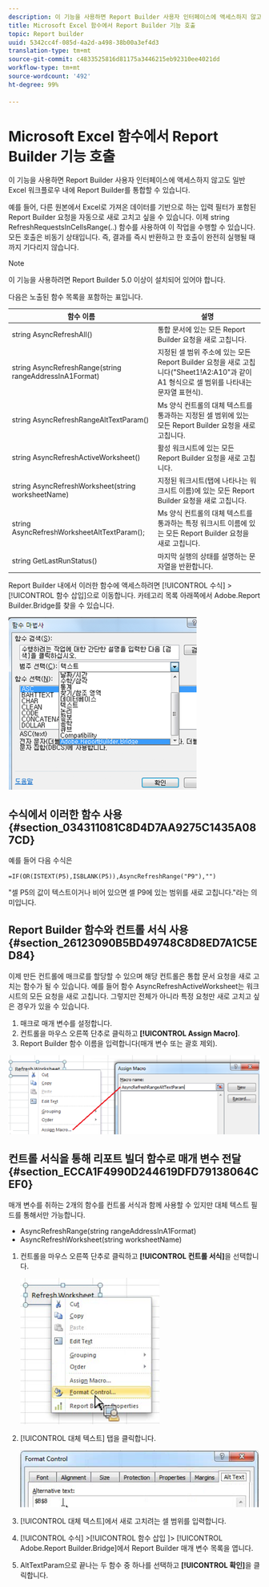```yaml
---
description: 이 기능을 사용하면 Report Builder 사용자 인터페이스에 액세스하지 않고도 일반 Excel 워크플로우 내에 Report Builder를 통합할 수 있습니다.
title: Microsoft Excel 함수에서 Report Builder 기능 호출
topic: Report builder
uuid: 5342cc4f-085d-4a2d-a498-38b00a3ef4d3
translation-type: tm+mt
source-git-commit: c4833525816d81175a3446215eb92310ee4021dd
workflow-type: tm+mt
source-wordcount: '492'
ht-degree: 99%

---
```



# Microsoft Excel 함수에서 Report Builder 기능 호출

이 기능을 사용하면 Report Builder 사용자 인터페이스에 액세스하지 않고도 일반 Excel 워크플로우 내에 Report Builder를 통합할 수 있습니다.

예를 들어, 다른 원본에서 Excel로 가져온 데이터를 기반으로 하는 입력 필터가 포함된 Report Builder 요청을 자동으로 새로 고치고 싶을 수 있습니다. 이제 string RefreshRequestsInCellsRange(..) 함수를 사용하여 이 작업을 수행할 수 있습니다. 모든 호출은 비동기 상태입니다. 즉, 결과를 즉시 반환하고 한 호출이 완전히 실행될 때까지 기다리지 않습니다.

>[!NOTE]
>
>이 기능을 사용하려면 Report Builder 5.0 이상이 설치되어 있어야 합니다.

다음은 노출된 함수 목록을 포함하는 표입니다.

| 함수 이름 | 설명 |
|---|---|
| string AsyncRefreshAll() | 통합 문서에 있는 모든 Report Builder 요청을 새로 고칩니다. |
| string AsyncRefreshRange(string rangeAddressInA1Format) | 지정된 셀 범위 주소에 있는 모든 Report Builder 요청을 새로 고칩니다(&quot;Sheet1!A2:A10&quot;과 같이 A1 형식으로 셀 범위를 나타내는 문자열 표현식). |
| string AsyncRefreshRangeAltTextParam() | Ms 양식 컨트롤의 대체 텍스트를 통과하는 지정된 셀 범위에 있는 모든 Report Builder 요청을 새로 고칩니다. |
| string AsyncRefreshActiveWorksheet() | 활성 워크시트에 있는 모든 Report Builder 요청을 새로 고칩니다. |
| string AsyncRefreshWorksheet(string worksheetName) | 지정된 워크시트(탭에 나타나는 워크시트 이름)에 있는 모든 Report Builder 요청을 새로 고칩니다. |
| string AsyncRefreshWorksheetAltTextParam(); | Ms 양식 컨트롤의 대체 텍스트를 통과하는 특정 워크시트 이름에 있는 모든 Report Builder 요청을 새로 고칩니다. |
| string GetLastRunStatus() | 마지막 실행의 상태를 설명하는 문자열을 반환합니다. |

Report Builder 내에서 이러한 함수에 액세스하려면 [!UICONTROL 수식] > [!UICONTROL 함수 삽입]으로 이동합니다. 카테고리 목록 아래쪽에서 Adobe.Report Builder.Bridge를 찾을 수 있습니다.

![](assets/arb_functions.png)

## 수식에서 이러한 함수 사용 {#section_034311081C8D4D7AA9275C1435A087CD}

예를 들어 다음 수식은

```
=IF(OR(ISTEXT(P5),ISBLANK(P5)),AsyncRefreshRange("P9"),"")
```

&quot;셀 P5의 값이 텍스트이거나 비어 있으면 셀 P9에 있는 범위를 새로 고칩니다.&quot;라는 의미입니다.

## Report Builder 함수와 컨트롤 서식 사용 {#section_26123090B5BD49748C8D8ED7A1C5ED84}

이제 만든 컨트롤에 매크로를 할당할 수 있으며 해당 컨트롤은 통합 문서 요청을 새로 고치는 함수가 될 수 있습니다. 예를 들어 함수 AsyncRefreshActiveWorksheet는 워크시트의 모든 요청을 새로 고칩니다. 그렇지만 전체가 아니라 특정 요청만 새로 고치고 싶은 경우가 있을 수 있습니다.

1. 매크로 매개 변수를 설정합니다.
1. 컨트롤을 마우스 오른쪽 단추로 클릭하고 **[!UICONTROL Assign Macro]**.
1. Report Builder 함수 이름을 입력합니다(매개 변수 또는 괄호 제외).

![](assets/assign_macro.png)

## 컨트롤 서식을 통해 리포트 빌더 함수로 매개 변수 전달 {#section_ECCA1F4990D244619DFD79138064CEF0}

매개 변수를 취하는 2개의 함수를 컨트롤 서식과 함께 사용할 수 있지만 대체 텍스트 필드를 통해서만 가능합니다.

* AsyncRefreshRange(string rangeAddressInA1Format)
* AsyncRefreshWorksheet(string worksheetName)

1. 컨트롤을 마우스 오른쪽 단추로 클릭하고 **[!UICONTROL 컨트롤 서식]**&#x200B;을 선택합니다.

   ![](assets/format_control.png)

1. [!UICONTROL 대체 텍스트] 탭을 클릭합니다.

   ![](assets/alt_text.png)

1. [!UICONTROL 대체 텍스트]에서 새로 고치려는 셀 범위를 입력합니다.
1. [!UICONTROL 수식] >[!UICONTROL  함수 삽입 ]> [!UICONTROL Adobe.Report Builder.Bridge]에서 Report Builder 매개 변수 목록을 엽니다.

1. AltTextParam으로 끝나는 두 함수 중 하나를 선택하고 **[!UICONTROL 확인]**&#x200B;을 클릭합니다.

